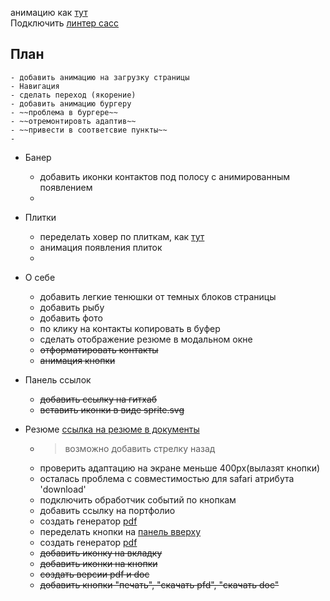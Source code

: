 анимацию как [ тут](https://templatemag.com/demo/Jack/)  
Подключить [линтер сасс](https://www.master-web.info/kak-lintovat-vash-sass-css-stylelint/)  


## Плaн  
	- добавить анимацию на загрузку страницы
	- Навигация
	- сделать переход (якорение)
	- добавить анимацию бургеру
	- ~~проблема в бургере~~
	- ~~отремонтировть адаптив~~
	- ~~привести в соответсвие пункты~~
	- 

- Банер
	- добавить иконки контактов под полосу с анимированным появлением
	- 

- Плитки
	- переделать ховер по плиткам, как [тут](https://templatemag.com/demo/Jack/)
	- анимация появления плиток
	- 

- О себе
	- добавить легкие тенюшки от темных блоков страницы
	- добавить рыбу
	- добавить фото
	- по клику на контакты копировать в буфер
	- сделать отображение резюме в модальном окне
	- ~~отформатировать контакты~~
	- ~~анимация кнопки~~
	

- Панель ссылок
	- ~~добавить ссылку на гитхаб~~
	- ~~вставить иконки в виде sprite.svg~~

- Резюме
[ссылка на резюме в документы](https://docs.google.com/document/d/1fH2_HjlyACvZ0UCKCoN-JA23H_k2xLLi7DlCa1SHWEw/edit?usp=sharing)
	- >возможно добавить стрелку назад
	- проверить адаптацию на экране меньше 400px(вылазят кнопки) 
	- осталась проблема с совместимостью для safari атрибута 'download'
	- подключить обработчик cобытий по кнопкам
	- добавить ссылку на портфолио  
	- создать генератор [pdf](https://github.com/MrRio/jsPDF)
	- переделать кнопки на [панель вверху](https://i.imgur.com/1e9WoPT.png)
	- создать генератор [pdf](https://github.com/MrRio/jsPDF)
	- ~~добавить иконку на вкладку~~
	- ~~добавить иконки на кнопки~~
	- ~~создать версии pdf и doc~~
	- ~~добавить кнопки "печать", "скачать pfd", "скачать doc"~~
